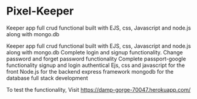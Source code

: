 # Pixel-Keeper
Keeper app full crud functional built with EJS, css, Javascript and node.js along with mongo.db

Keeper app full crud functional built with EJS, css, Javascript and node.js along with mongo.db
Complete login and signup functionality.
Change password and forget password functionality
Complete passport-google functionality signup and login authentical 
Ejs, css and javascript for the front
Node.js for the backend
express framework
mongodb for the database
full stack development

To test the functionality, Visit https://damp-gorge-70047.herokuapp.com/

